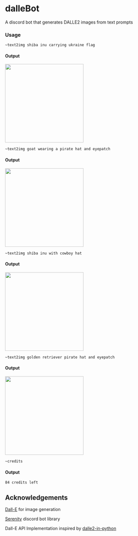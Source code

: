 # dalleBot

A discord bot that generates DALLE2 images from text prompts

### Usage

`~text2img shiba inu carrying ukraine flag`

#### Output
<img src="https://user-images.githubusercontent.com/82336674/187322702-7ee6192a-ad0b-4a95-bc3b-4836ca29cb46.png" width="256" height="256">


`~text2img goat wearing a pirate hat and eyepatch`

#### Output
<img src="https://user-images.githubusercontent.com/82336674/187337082-763756c3-3af4-4ae7-beae-9f54379dfb89.png" width="256" height="256">

`~text2img shiba inu with cowboy hat`

#### Output
<img src="https://user-images.githubusercontent.com/82336674/187337671-7d0ccb3c-0c54-4e0c-a731-de05f6bb90c3.png" width="256" height="256">

`~text2img golden retriever pirate hat and eyepatch`

#### Output
<img src="https://user-images.githubusercontent.com/82336674/187337782-726d54d2-58b5-4cd0-bdf6-de986c658d81.png" width="256" height="256">

`~credits`

#### Output
`84 credits left`

## Acknowledgements
[Dall-E](https://openai.com/dall-e-2/) for image generation

[Serenity](https://crates.io/crates/serenity) discord bot library

Dall-E API Implementation inspired by [dalle2-in-python](https://github.com/ezzcodeezzlife/dalle2-in-python)
